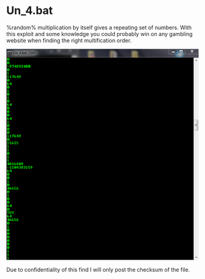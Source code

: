 # Un_4.bat
%random% multiplication by itself gives a repeating set of numbers.
With this exploit and some knowledge you could probably win on any gambling website when finding the right multification order.

![data](https://github.com/V3RDAD/Un_4.bat/blob/main/un4bat.PNG?raw=true)

Due to confidentiality of this find I will only post the checksum of the file.
